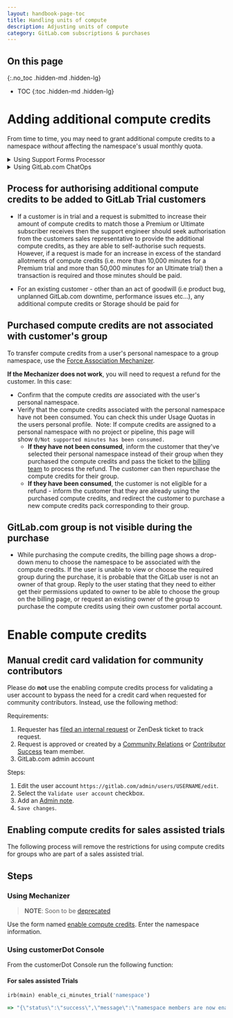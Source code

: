 ```yaml
---
layout: handbook-page-toc
title: Handling units of compute
description: Adjusting units of compute
category: GitLab.com subscriptions & purchases
---
```

## On this page
{:.no_toc .hidden-md .hidden-lg}

- TOC
{:toc .hidden-md .hidden-lg}

# Adding additional compute credits

From time to time, you may need to grant additional compute credits to a namespace
_without_ affecting the namespace's usual monthly quota.

<details>
<summary>Using Support Forms Processor</summary>

Use the <a href="https://gitlab-com.gitlab.io/support/toolbox/forms_processor/LR/extra_minutes.html">
Extra Minutes form</a>.
</details>

<details>
<summary>Using GitLab.com ChatOps</summary>

View the <a href="/handbook/support/workflows/chatops.html#setting-additional-minutes-quota-for-a-namespace">
Support ChatOps documentation</a> for more information.
</details>

## Process for authorising additional compute credits to be added to GitLab Trial customers

- If a customer is in trial and a request is submitted to increase their amount of compute credits to match those a Premium or Ultimate subscriber receives then the support engineer should seek authorisation from the customers sales representative to provide the additional compute credits, as they are able to self-authorise such requests. However, if a request is made for an increase in excess of the standard allotments of compute credits (i.e. more than 10,000 minutes for a Premium trial and more than 50,000 minutes for an Ultimate trial) then a transaction is required and those minutes should be paid.

- For an existing customer - other than an act of goodwill (i.e product bug, unplanned GitLab.com downtime, performance issues etc...), any additional compute credits or Storage should be paid for


## Purchased compute credits are not associated with customer's group

To transfer compute credits from a user's personal namespace to a group namespace, use the [Force Association Mechanizer](https://gitlab-com.gitlab.io/support/toolbox/forms_processor/LR/force_associate.html).

**If the Mechanizer does not work**, you will need to request a refund for the customer.  In this case:
- Confirm that the compute credits *are* associated with the user's personal namespace.
- Verify that the compute credits associated with the personal namespace have not been consumed. You can check this under Usage Quotas in the users personal profile.  Note: If compute credits are assigned to a personal namespace with no project or pipeline, this page will show `0/Not supported minutes has been consumed.`
    - **If they have not been consumed**, inform the customer that they've selected their personal namespace instead of their group when they purchased the compute credits and pass the ticket to the [billing team](/handbook/support/license-and-renewals/workflows/billing_contact_change_payments.html#refunds) to process the refund. The customer can then repurchase the compute credits for their group.
    - **If they have been consumed**, the customer is not eligible for a refund - inform the customer that they are already using the purchased compute credits, and redirect the customer to purchase a new compute credits pack corresponding to their group.

## GitLab.com group is not visible during the purchase

- While purchasing the compute credits, the billing page shows a drop-down menu to choose the namespace to be associated with the compute credits. If the user is unable to view or choose the required group during the purchase, it is probable that the GitLab user is not an owner of that group.  Reply to the user stating that they need to either get their permissions updated to owner to be able to choose the group on the billing page, or request an existing owner of the group to purchase the compute credits using their own customer portal account.

# Enable compute credits

## Manual credit card validation for community contributors

Please do **not** use the enabling compute credits process for validating a user account to bypass the need for a credit card when requested for community contributors. Instead, use the following method:

Requirements:

1. Requester has [filed an internal request](https://gitlab-com.gitlab.io/support/internal-requests-form/) or ZenDesk ticket to track request.
1. Request is approved or created by a [Community Relations](https://about.gitlab.com/handbook/marketing/community-relations/#-meet-the-team) or [Contributor Success](https://about.gitlab.com/handbook/marketing/community-relations/contributor-success/#team-members) team member.
1. GitLab.com admin account

Steps:

1. Edit the user account `https://gitlab.com/admin/users/USERNAME/edit`.
1. Select the `Validate user account` checkbox.
1. Add an [Admin note](../../../workflows/admin_note.html).
1. `Save changes`.

## Enabling compute credits for sales assisted trials

The following process will remove the restrictions for using compute credits for groups who are part of a sales assisted trial.

## Steps

### Using Mechanizer

> <i class="fas fa-exclamation-triangle color-orange"></i> **NOTE**: Soon to be [deprecated](/handbook/support/license-and-renewals/workflows/customersdot/mechanizer.html#mechanizer-notice)

Use the form named [enable compute credits](https://gitlab-com.gitlab.io/support/toolbox/forms_processor/LR/enable_ci_minutes.html).
Enter the namespace information.

### Using customerDot Console

From the customerDot Console run the following function:

#### For sales assisted Trials

```ruby
irb(main) enable_ci_minutes_trial('namespace')

=> "{\"status\":\"success\",\"message\":\"namespace members are now enabled to run compute credits\"}"
```
